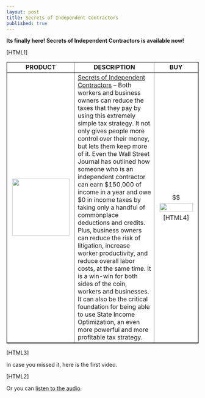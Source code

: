 ```yaml
---
layout: post
title: Secrets of Independent Contractors
published: true
---
```

<p><strong>Its finally here! Secrets of Independent Contractors is available now!</strong></p>
<p>[HTML1]</p>
<table style="background-color: #ffffff;" border="1" width="800" cellspacing="3" cellpadding="3">
<tbody>
<tr>
<td style="text-align: center;"><strong>PRODUCT</strong></td>
<td style="text-align: center;"><strong>DESCRIPTION</strong></td>
<td style="text-align: center;"><strong>BUY</strong></td>
</tr>
<tr>
<td style="text-align: center;"><a href="http://www.howtovanish.com/products/secrets-of-independent-contractors/"><img class="alignleft size-medium wp-image-2533" style="border: 5px solid white;" title="secrets of independent contractors" src="{{ site.baseurl }}/images/secret-independent-contractors-250.jpg" alt="" width="150" height="150" /></a></td>
<td style="text-align: left;"><a href="http://www.howtovanish.com/products/secrets-of-independent-contractors/" target="_blank">Secrets of Independent Contractors</a> – Both workers and business owners can reduce the taxes that they pay by using this extremely simple tax strategy. It not only gives people more control over their money, but lets them keep more of it. Even the Wall Street Journal has outlined how someone who is an independent contractor can earn $150,000 of income in a year and owe $0 in income taxes by taking only a handful of commonplace deductions and credits. Plus, business owners can reduce the risk of litigation, increase worker productivity, and reduce overall labor costs, at the same time. It is a win-win for both sides of the coin, workers and businesses. It can also be the critical foundation for being able to use State Income Optimization, an even more powerful and more profitable tax strategy.</td>
<td style="text-align: center;"><center>$$</center><a href="http://www.howtovanish.com/secretofindependentcontractors"><img class="aligncenter size-medium wp-image-2533" style="border: 5px solid white;" title="add to cart" src="{{ site.baseurl }}/images/add-to-cart.jpg" alt="" width="87" height="23" /></a>[HTML4]</td>
</tr>
</tbody>
</table>
<p>[HTML3]</p>
<p>In case you missed it, here is the first video.</p>
<p>[HTML2]</p>
<p>Or you can <a href="http://www.howtovanish.com/videos/ICLaunchAudio.mp3">listen to the audio</a>.</p>
